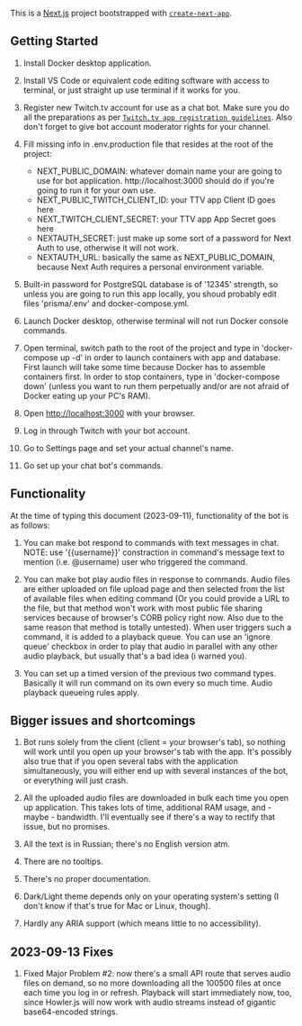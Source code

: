 This is a [Next.js](https://nextjs.org/) project bootstrapped with [`create-next-app`](https://github.com/vercel/next.js/tree/canary/packages/create-next-app).

## Getting Started

1) Install Docker desktop application.

2) Install VS Code or equivalent code editing software with access to terminal, or just straight up use terminal if it works for you.

3) Register new Twitch.tv account for use as a chat bot. Make sure you do all the preparations as per 
	[`Twitch.tv app registration guidelines`](https://dev.twitch.tv/docs/authentication/register-app/).
	Also don't forget to give bot account moderator rights for your channel.

4) Fill missing info in .env.production file that resides at the root of the project:
	- NEXT_PUBLIC_DOMAIN: whatever domain name your are going to use for bot application. http://localhost:3000 should do if you're going to run it for your own use.
	- NEXT_PUBLIC_TWITCH_CLIENT_ID: your TTV app Client ID goes here
	- NEXT_TWITCH_CLIENT_SECRET: your TTV app App Secret goes here
	- NEXTAUTH_SECRET: just make up some sort of a password for Next Auth to use, otherwise it will not work.
	- NEXTAUTH_URL: basically the same as NEXT_PUBLIC_DOMAIN, because Next Auth requires a personal environment variable.

5) Built-in password for PostgreSQL database is of '12345' strength, so unless you are going to run this app locally, you
	shoud probably edit files 'prisma/.env' and docker-compose.yml.	

6) Launch Docker desktop, otherwise terminal will not run Docker console commands.

7) Open terminal, switch path to the root of the project and type in 'docker-compose up -d' in order to launch containers
	with app and database. First launch will take some time because Docker has to assemble containers first.
	In order to stop containers, type in 'docker-compose down' (unless you want to run them perpetually and/or are not afraid of Docker eating up your PC's RAM).
8) Open [http://localhost:3000](http://localhost:3000) with your browser.
9) Log in through Twitch with your bot account.
10) Go to Settings page and set your actual channel's name.
11) Go set up your chat bot's commands.  

## Functionality

At the time of typing this document (2023-09-11), functionality of the bot is as follows:

1) You can make bot respond to commands with text messages in chat.
	NOTE: use '{{username}}' constraction in command's message text to mention (i.e. @username) user who triggered the command.

2) You can make bot play audio files in response to commands. Audio files are either uploaded on file upload page and 
	then selected from the list of available files when editing command (Or you could provide a URL to the file, but that method won't work with most public file sharing services because of browser's CORB policy right now. Also due to the same reason that method is totally untested). When user triggers such a command, it is added to a playback queue. You can use an 'ignore queue' checkbox
	in order to play that audio in parallel with any other audio playback, but usually that's a bad idea (i warned you).

3) You can set up a timed version of the previous two command types. Basically it will run command on its own every so much time.
	Audio playback queueing rules apply.

## Bigger issues and shortcomings

1) Bot runs solely from the client (client = your browser's tab), so nothing will work until you open up your 
	browser's tab with the app. 
	It's possibly also true that if you open several tabs with the application simultaneously, you will either end up with several instances of the bot, or everything will just crash.

2) All the uploaded audio files	are downloaded in bulk each time you open up application. This takes lots of time, 
	additional RAM usage, and - maybe - bandwidth. I'll eventually see if there's a way to rectify that issue, but no promises.

3) All the text is in Russian; there's no English version atm.

4) There are no tooltips.

5) There's no proper documentation.

6) Dark/Light theme depends only on your operating system's setting (I don't know if that's true for Mac or Linux, though).

7) Hardly any ARIA support (which means little to no accessibility).

## 2023-09-13 Fixes

1) Fixed Major Problem #2: now there's a small API route that serves audio files on demand, so no more downloading all the 100500 files at once each time you log in or refresh. Playback will start immediately now, too, since Howler.js will now work with audio streams instead of gigantic base64-encoded strings.